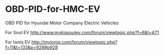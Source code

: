 # OBD-PID-for-HMC-EV
OBD PID for Hyundai Motor Company Electric Vehicles

For Soul EV
http://www.mykiasoulev.com/forum/viewtopic.php?f=6&t=471

For Ioniq EV
http://myioniq.com/forum/viewtopic.php?f=11&t=133&p=928#p928

